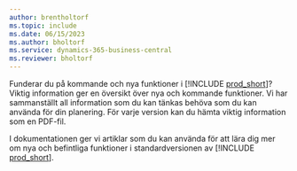 ```yaml
---
author: brentholtorf
ms.topic: include
ms.date: 06/15/2023
ms.author: bholtorf
ms.service: dynamics-365-business-central
ms.reviewer: bholtorf
---
```

Funderar du på kommande och nya funktioner i [!INCLUDE [prod_short](prod_short.md)]? Viktig information ger en översikt över nya och kommande funktioner. Vi har sammanställt all information som du kan tänkas behöva som du kan använda för din planering. För varje version kan du hämta viktig information som en PDF-fil.

I dokumentationen ger vi artiklar som du kan använda för att lära dig mer om nya och befintliga funktioner i standardversionen av [!INCLUDE [prod_short](prod_short.md)].